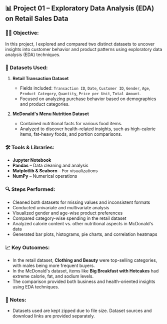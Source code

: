 ## 📊 Project 01 – Exploratory Data Analysis (EDA) on Retail Sales Data

### 👨‍💻 Objective:

In this project, I explored and compared two distinct datasets to uncover insights into customer behavior and product patterns using exploratory data analysis (EDA) techniques.

### 📁 Datasets Used:

1. **Retail Transaction Dataset**

   * Fields included: `Transaction ID`, `Date`, `Customer ID`, `Gender`, `Age`, `Product Category`, `Quantity`, `Price per Unit`, `Total Amount`.
   * Focused on analyzing purchase behavior based on demographics and product categories.

2. **McDonald's Menu Nutrition Dataset**

   * Contained nutritional facts for various food items.
   * Analyzed to discover health-related insights, such as high-calorie items, fat-heavy foods, and portion comparisons.

### 🛠️ Tools & Libraries:

* **Jupyter Notebook**
* **Pandas** – Data cleaning and analysis
* **Matplotlib & Seaborn** – For visualizations
* **NumPy** – Numerical operations

### 🔍 Steps Performed:

* Cleaned both datasets for missing values and inconsistent formats
* Conducted univariate and multivariate analysis
* Visualized gender and age-wise product preferences
* Compared category-wise spending in the retail dataset
* Analyzed calorie content vs. other nutritional aspects in McDonald's data
* Generated bar plots, histograms, pie charts, and correlation heatmaps

### 📈 Key Outcomes:

* In the retail dataset, **Clothing and Beauty** were top-selling categories, with males being more frequent buyers.
* In the McDonald's dataset, items like **Big Breakfast with Hotcakes** had extreme calorie, fat, and sodium levels.
* The comparison provided both business and health-oriented insights using EDA techniques.

### 📌 Notes:

* Datasets used are kept zipped due to file size. Dataset sources and download links are provided separately.
